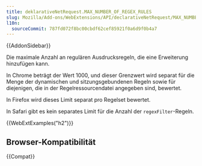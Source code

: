 ```yaml
---
title: deklarativeNetRequest.MAX_NUMBER_OF_REGEX_RULES
slug: Mozilla/Add-ons/WebExtensions/API/declarativeNetRequest/MAX_NUMBER_OF_REGEX_RULES
l10n:
  sourceCommit: 787fd072f8bc00cbdf62cef85921f0a6d9f0b4a7
---
```


{{AddonSidebar}}

Die maximale Anzahl an regulären Ausdrucksregeln, die eine Erweiterung hinzufügen kann.

In Chrome beträgt der Wert 1000, und dieser Grenzwert wird separat für die Menge der dynamischen und sitzungsgebundenen Regeln sowie für diejenigen, die in der Regelressourcendatei angegeben sind, bewertet.

In Firefox wird dieses Limit separat pro Regelset bewertet.

In Safari gibt es kein separates Limit für die Anzahl der `regexFilter`-Regeln.

{{WebExtExamples("h2")}}

## Browser-Kompatibilität

{{Compat}}
